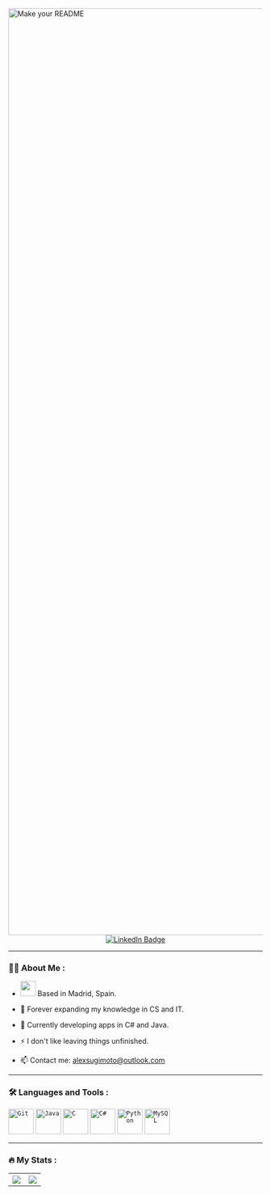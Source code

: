 <img width="1834" alt="Make your README" src="https://github.com/PePoPiPu/PePoPiPu/assets/119201937/82d075f5-043c-4a4b-b765-dbc7de952abd">
<div id="badges" align="center">
   <a href="https://es.linkedin.com/in/alex-%C3%A1lvarez-de-sotomayor-sugimoto-04b2291bb">
    <img src="https://img.shields.io/badge/LinkedIn-blue?style=for-the-badge&logo=linkedin&logoColor=white" alt="LinkedIn Badge"/>
   </a>
</div>
<div id="counter" align="center">
  <img src="https://komarev.com/ghpvc/?username=pepopipu&style=flat-square&color=blue" alt="" />
</div>

---

### :man_technologist: About Me :

- <img src="https://media.giphy.com/media/WUlplcMpOCEmTGBtBW/giphy.gif" width="30"> Based in Madrid, Spain.<br>

- :telescope: Forever expanding my knowledge in CS and IT.
  
- :seedling: Currently developing apps in C# and Java.
  
- :zap: I don't like leaving things unfinished.
  
- :mailbox: Contact me: alexsugimoto@outlook.com
---

### :hammer_and_wrench: Languages and Tools :
<div>
	<code><img width="50" src="https://user-images.githubusercontent.com/25181517/192108372-f71d70ac-7ae6-4c0d-8395-51d8870c2ef0.png" alt="Git" title="Git"/></code>
	<code><img width="50" src="https://user-images.githubusercontent.com/25181517/117201156-9a724800-adec-11eb-9a9d-3cd0f67da4bc.png" alt="Java" title="Java"/></code>
	<code><img width="50" src="https://user-images.githubusercontent.com/25181517/192106070-46255bcf-65e6-4c6b-a296-bf8d0d8fb2a7.png" alt="C" title="C"/></code>
	<code><img width="50" src="https://user-images.githubusercontent.com/25181517/121405384-444d7300-c95d-11eb-959f-913020d3bf90.png" alt="C#" title="C#"/></code>
	<code><img width="50" src="https://user-images.githubusercontent.com/25181517/183423507-c056a6f9-1ba8-4312-a350-19bcbc5a8697.png" alt="Python" title="Python"/></code>
	<code><img width="50" src="https://user-images.githubusercontent.com/25181517/183896128-ec99105a-ec1a-4d85-b08b-1aa1620b2046.png" alt="MySQL" title="MySQL"/></code>
</div>

---

### :fire: My Stats :
<table>
<th><img src="https://github-readme-stats-alexsugimotos-projects.vercel.app/api/top-langs/?username=PePoPiPu&theme=nord&hide_border=true&layout=compact"/></th>
<th><img src="https://github-readme-streak-stats.herokuapp.com/?user=PePoPiPu&theme=nord&hide_border=true&count_private=true"/></th>  
</table>

